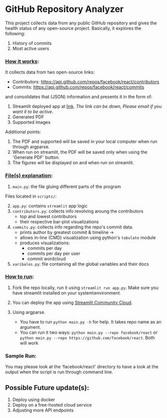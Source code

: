 # GitHub Repository Analyzer

This project collects data from any public GitHub repository and gives the health status of any open-source project. Basically, it explores the following:

1. History of commits
2. Most active users

### <u>How it works</u>:

It collects data from two open-source links:

- Contributors: https://api.github.com/repos/facebook/react/contributors
- Commits: https://api.github.com/repos/facebook/react/commits

and consolidates that (JSON) information and presents it in the form of:

1. Streamlit deployed app at [link](https://gh-app-repo-analyzer.streamlit.app/). *The link can be down, Please email if you want it to be active*.
2. Generated PDF
3. Supported images

Additional points:
1. The PDF and supported will be saved in your local computer when run through argparse.
2. When run on streamlit, the PDF will be saved only when using the 'Generate PDF' button.
3. The figures will be displayed on and when run on streamlit.

### <u>File(s) explanation</u>:

1. `main.py`: the file gluing different parts of the program

Files located in `scripts/`:

2. `app.py`: contains `streamlit` app logic
3. `contributors.py`: collects info revolving aroung the contributors
    - top and lowest contributors
    - their respective bar-plot visualizations
4. `commits.py`: collects info regarding the repo's commit data.
    - prints author by greatest commit & timeline →
    - allows in-line (CMD) visualization using python's `tabulate` module
    - produces visualizations:
        * commits per day
        * commits per day per user
        * commit wordcloud
5. `varibales.py`: file containing all the global variables and their docs

### <u>How to run</u>:

1. Fork the repo locally, run it using `streamlit run app.py`. Make sure you have streamlit installed on your system\environment.

2. You can deploy the app using [Streamlit Community Cloud](https://streamlit.io/cloud).

3. Using argparse.
    * You have to run `python main.py -h` for help. It takes repo name as an argument.
    * You can run it two ways: `python main.py --repo facebook/react` or `python main.py --repo https://github.com/facebook/react`. Both will work

### Sample Run:
You may please look at the 'facebook/react' directory to have a look at the output when the script is run through command line.

## Possible Future update(s):

1. Deploy using docker
2. Deploy on a free-hosted cloud service
3. Adjusting more API endpoints